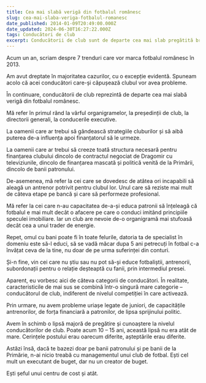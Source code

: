 ```yaml
---
title: Cea mai slabă verigă din fotbalul românesc
slug: cea-mai-slaba-veriga-fotbalul-romanesc
date_published: 2014-01-09T20:49:00.000Z
date_updated: 2024-06-30T16:27:22.000Z
tags: Conducători de club
excerpt: Conducătorii de club sunt de departe cea mai slab pregătită brealsă din fotbalul nostru și principalii responsabili pentru subfinanțarea industriei
---
```


Acum un an, scriam despre 7 trenduri care vor marca fotbalul românesc în 2013.

Am avut dreptate în majoritatea cazurilor, cu o excepție evidentă. Spuneam acolo că acei conducători care-și căpușează clubul vor avea probleme.

În continuare, conducătorii de club reprezintă de departe cea mai slabă verigă din fotbalul românesc.

Mă refer în primul rând la vârful organigramelor, la președinții de club, la directorii generali, la conducerile executive.

La oamenii care ar trebui să gândească strategiile cluburilor și să aibă puterea de-a influența apoi finanțatorul să le urmeze.

La oamenii care ar trebui să creeze toată structura necesară pentru finanțarea clubului dincolo de contractul negociat de Dragomir cu televiziunile, dincolo de finanțarea mascată și politică venită de la Primării, dincolo de banii patronului.

De-asemenea, mă refer la cei care se dovedesc de atâtea ori incapabili să aleagă un antrenor potrivit pentru clubul lor. Unul care să reziste mai mult de câteva etape pe bancă și care să performeze profesional.

Mă refer la cei care n-au capacitatea de-a-și educa patronii să înțeleagă că fotbalul e mai mult decât o afacere pe care o conduci imitând principiile speculei imobiliare. Iar un club are nevoie de-o organigramă mai stufoasă decât cea a unui trader de energie.

Repet, omul cu bani poate fi în toate felurile, datoria ta de specialist în domeniu este să-l educi, să se vadă măcar dupa 5 ani petrecuți în fotbal c-a învățat ceva de la tine, nu doar de pe urma suferinței din conturi.

Și-n fine, vin cei care nu știu sau nu pot să-și educe fotbaliștii, antrenorii, subordonații pentru o relație deșteaptă cu fanii, prin intermediul presei.

Aparent, eu vorbesc aici de câteva categorii de conducători. În realitate, caracteristicile de mai sus se combină într-o singură mare categorie – conducătorul de club, indiferent de nivelul competiției în care activează.

Prin urmare, nu avem probleme uriașe legate de juniori, de capacitățile antrenorilor, de forța financiară a patronilor, de lipsa sprijinului politic.

Avem în schimb o lipsă majoră de pregătire și cunoaștere la nivelul conducătorilor de club. Poate acum 10 – 15 ani, această lipsă nu era atât de mare. Cerințele postului erau oarecum diferite, așteptările erau diferite.

Astăzi însă, dacă te bazezi doar pe banii patronului și pe banii de la Primărie, n-ai nicio treabă cu managementul unui club de fotbal. Ești cel mult un executant de buget, dar nu un creator de buget.

Ești șeful unui centru de cost și atât.
